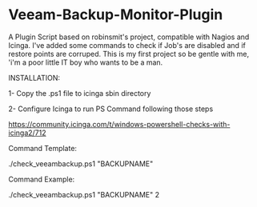 # Veeam-Backup-Monitor-Plugin
A Plugin Script based on robinsmit's project, compatible with Nagios and Icinga. I've added some commands to check if Job's are disabled and if restore points are corruped.  This is my first project so be gentle with me, 'i'm a poor little IT boy who wants to be a man.

INSTALLATION:

1- Copy the .ps1 file to icinga sbin directory

2- Configure Icinga to run PS Command following those steps

https://community.icinga.com/t/windows-powershell-checks-with-icinga2/712

Command Template:

./check_veeambackup.ps1 "BACKUPNAME" <daysnumber>
  
Command Example: 

./check_veeambackup.ps1 "BACKUPNAME" 2


